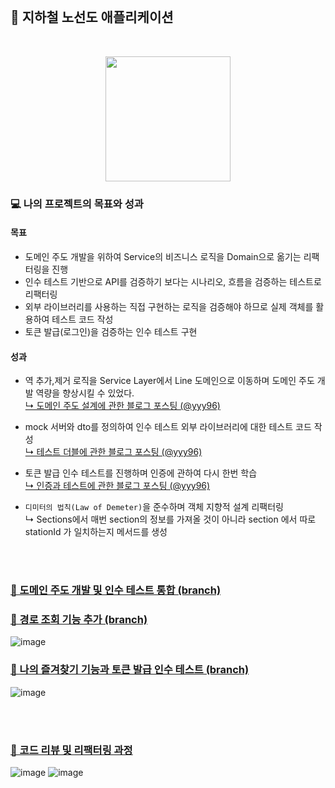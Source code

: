 <br>

## 🚉 지하철 노선도 애플리케이션
<br>

<p align="center">
    <img width="200px;" src="https://raw.githubusercontent.com/woowacourse/atdd-subway-admin-frontend/master/images/main_logo.png"/>
</p>

### 💻 나의 프로젝트의 목표와 성과
#### 목표
- 도메인 주도 개발을 위하여 Service의 비즈니스 로직을 Domain으로 옮기는 리팩터링을 진행
- 인수 테스트 기반으로 API를 검증하기 보다는 시나리오, 흐름을 검증하는 테스트로 리팩터링
- 외부 라이브러리를 사용하는 직접 구현하는 로직을 검증해야 하므로 실제 객체를 활용하여 테스트 코드 작성
- 토큰 발급(로그인)을 검증하는 인수 테스트 구현

#### 성과
- 역 추가,제거 로직을 Service Layer에서 Line 도메인으로 이동하며 도메인 주도 개발 역량을 향상시킬 수 있었다. <br>
  [↳ 도메인 주도 설계에 관한 블로그 포스팅 (@yyy96)](https://velog.io/@yyy96/비즈니스로직)
  
- mock 서버와 dto를 정의하여 인수 테스트 외부 라이브러리에 대한 테스트 코드 작성 <br>
  [↳ 테스트 더블에 관한 블로그 포스팅 (@yyy96)](https://velog.io/@yyy96/Mock)

- 토큰 발급 인수 테스트를 진행하며 인증에 관하여 다시 한번 학습 <br>
  [↳ 인증과 테스트에 관한 블로그 포스팅 (@yyy96)](https://velog.io/@yyy96/인증)

- `디미터의 법칙(Law of Demeter)`을 준수하며 객체 지향적 설계 리팩터링 <br>
  ↳ Sections에서 매번 section의 정보를 가져올 것이 아니라 section 에서 따로 stationId 가 일치하는지 메서드를 생성


<br>
<br>


### [🚆 도메인 주도 개발 및 인수 테스트 통합 (branch)](https://github.com/yyy96/ddd-subway-service/tree/atdd1)
### [🚆 경로 조회 기능 추가 (branch)](https://github.com/yyy96/ddd-subway-service/tree/atdd2)
![image](https://user-images.githubusercontent.com/65826145/196177442-bec42307-05a6-4688-91d2-08fd33dafc82.png)
### [🚆 나의 즐겨찾기 기능과 토큰 발급 인수 테스트 (branch)](https://github.com/yyy96/ddd-subway-service/tree/atdd3)
![image](https://user-images.githubusercontent.com/65826145/196177583-22f13ff6-dfc5-49ed-963a-78cbb86f10d0.png)

<br>
<br>

### [📝 코드 리뷰 및 리팩터링 과정](https://github.com/next-step/atdd-subway-service/pulls?q=is%3Apr+is%3Aclosed+author%3Ayyy96)
![image](https://user-images.githubusercontent.com/65826145/196175541-7892eefb-98d5-416e-8394-e2a3ad4122e3.png)
![image](https://user-images.githubusercontent.com/65826145/196175403-9826b4bc-1285-4603-8246-211c226b2c21.png)


